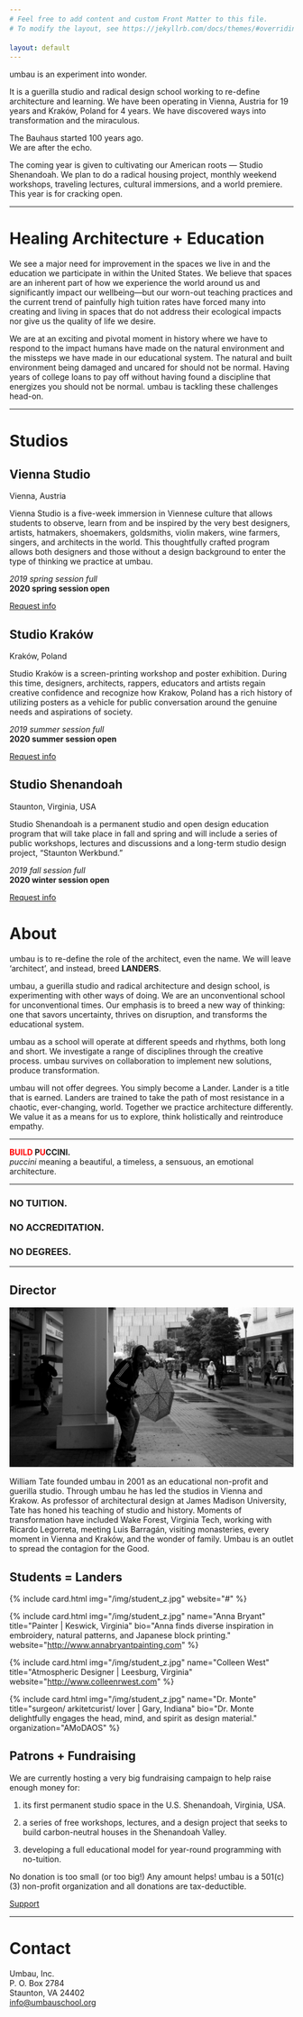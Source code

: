 ```yaml
---
# Feel free to add content and custom Front Matter to this file.
# To modify the layout, see https://jekyllrb.com/docs/themes/#overriding-theme-defaults

layout: default
---
```


umbau is an experiment into wonder.  

It is a guerilla studio and radical design school working to re-define architecture and learning. We have been operating in Vienna, Austria for 19 years and Kraków, Poland for 4 years. We have discovered ways into transformation and the miraculous.  

The Bauhaus started 100 years ago.  
We are after the echo.  

The coming year is given to cultivating our American roots — Studio Shenandoah. We plan to do a radical housing project, monthly weekend workshops, traveling lectures, cultural immersions, and a world premiere. This year is for cracking open.  

***
   
# Healing Architecture + Education
        
We see a major need for improvement in the spaces we live in and the education we participate in within the United States. We believe that spaces are an inherent part of how we experience the world around us and significantly impact our wellbeing—but our worn-out teaching practices and the current trend of painfully high tuition rates have forced many into creating and living in spaces that do not address their ecological impacts nor give us the quality of life we desire.   

We are at an exciting and pivotal moment in history where we have to respond to the impact humans have made on the natural environment and the missteps we have made in our educational system. The natural and built environment being damaged and uncared for should not be normal. Having years of college loans to pay off without having found a discipline that energizes you should not be normal. umbau is tackling these challenges head-on.   

*** 

# Studios

<div class="studios" markdown="1">
<div class="studio" data-studio="vienna" markdown="1">

## Vienna Studio    
Vienna, Austria    

Vienna Studio is a five-week immersion in Viennese culture that allows students to observe, learn from and be inspired by the very best designers, artists, hatmakers, shoemakers, goldsmiths, violin makers, wine farmers, singers, and architects in the world. This thoughtfully crafted program allows both designers and those without a design background to enter the type of thinking we practice at umbau.   
   
_2019 spring session full_    
**2020 spring session open**   
   
<a class="btn" href="mailto:info@umbauschool.org?subject=Vienna Studio Inquiry">Request info</a>   

</div>

<div class="deco-right"></div>

<div class="studio" data-studio="krakow" markdown="1">
   
## Studio Kraków   
Kraków, Poland   

Studio Kraków is a screen-printing workshop and poster exhibition. During this time, designers, architects, rappers, educators and artists regain creative confidence and recognize how Krakow, Poland has a rich history of utilizing posters as a vehicle for public conversation around the genuine needs and aspirations of society.   
  
_2019 summer session full_   
**2020 summer session open**    
   
<a class="btn" href="mailto:info@umbauschool.org?subject=Studio Krakow Inquiry">Request info</a>   

</div>

<div class="studio" data-studio="staunton" markdown="1">

## Studio Shenandoah   
Staunton, Virginia, USA  

Studio Shenandoah is a permanent studio and open design education program that will take place in fall and spring and will include a series of public workshops, lectures and discussions and a long-term studio design project, “Staunton Werkbund.”   
    
_2019 fall session full_    
**2020 winter session open**    
   
<a class="btn" href="mailto:info@umbauschool.org?subject=Studio Shenandoah Inquiry">Request info</a>   

</div>
</div>


# About

umbau is to re-define the role of the architect, even the name. We will leave ‘architect’, and instead, breed **LANDERS**.   

umbau, a guerilla studio and radical architecture and design school, is experimenting with other ways of doing. We are an unconventional school for unconventional times. Our emphasis is to breed a new way of thinking: one that savors uncertainty, thrives on disruption, and transforms the educational system.   

umbau as a school will operate at different speeds and rhythms, both long and short. We investigate a range of disciplines through the creative process. umbau survives on collaboration to implement new solutions, produce transformation.    

umbau will not offer degrees. You simply become a Lander. Lander is a title that is earned. Landers are trained to take the path of most resistance in a chaotic, ever-changing, world. Together we practice architecture differently. We value it as a means for us to explore, think holistically and reintroduce empathy.   
   
***   
   
**<span style="color:red">BUILD</span> P<span style="color:red">U</span>CCINI.**   
_puccini_ meaning a beautiful, a timeless, a sensuous, an emotional architecture.
   
***   
   
### NO TUITION.  
### NO ACCREDITATION.   
### NO DEGREES.    
 
   
***   
   
## Director

<img class="img--full" src="/img/Tate.jpg" alt="William Tate">

<div class="deco"></div>

William Tate founded umbau in 2001 as an educational non-profit and guerilla studio. Through umbau he has led the studios in Vienna and Krakow. As professor of architectural design at James Madison University, Tate has honed his teaching of studio and history. Moments of transformation have included Wake Forest, Virginia Tech, working with Ricardo Legorreta, meeting Luis Barragán, visiting monasteries, every moment in Vienna and Kraków, and the wonder of family. Umbau is an outlet to spread the contagion for the Good.  
   
## Students = Landers  

<div class="person-grid">

{% include card.html
    img="/img/student_z.jpg"
    website="#"
%}

{% include card.html
    img="/img/student_z.jpg"
    name="Anna Bryant"
    title="Painter | Keswick, Virginia"
    bio="Anna finds diverse inspiration in embroidery, natural patterns, and Japanese block printing."
    website="http://www.annabryantpainting.com"
%}

{% include card.html
    img="/img/student_z.jpg"
    name="Colleen West"
    title="Atmospheric Designer | Leesburg, Virginia"
    website="http://www.colleenrwest.com"
%}

{% include card.html
    img="/img/student_z.jpg"
    name="Dr. Monte"
    title="surgeon/ arkitetcurist/ lover | Gary, Indiana"
    bio="Dr. Monte delightfully engages the head, mind, and spirit as design material."
    organization="AMoDAOS"
%}

</div>
  
## Patrons + Fundraising   

We are currently hosting a very big fundraising campaign to help raise enough money for:    
   
1. its first permanent studio space in the U.S. Shenandoah, Virginia, USA.    

2. a series of free workshops, lectures, and a design project that seeks to build carbon-neutral houses in the Shenandoah Valley.    

3. developing a full educational model for year-round programming with no-tuition.      

No donation is too small (or too big!) Any amount helps! umbau is a 501(c)(3) non-profit organization and all donations are tax-deductible.  

<div class="deco-right"></div>     

<a class="btn" href="#">Support</a>      

***   
   
# Contact   

Umbau, Inc.   
P. O. Box 2784   
Staunton, VA 24402   
<a href="mailto:info@umbauschool.org">info@umbauschool.org</a>   
